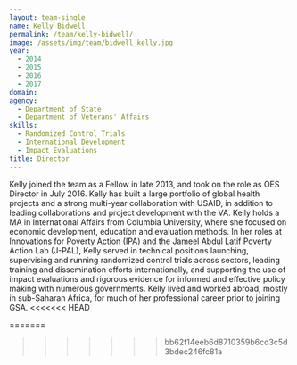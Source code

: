 ```yaml
---
layout: team-single
name: Kelly Bidwell
permalink: /team/kelly-bidwell/
image: /assets/img/team/bidwell_kelly.jpg
year:
  - 2014
  - 2015
  - 2016
  - 2017
domain:
agency:
  - Department of State
  - Department of Veterans' Affairs
skills:
  - Randomized Control Trials
  - International Development
  - Impact Evaluations
title: Director
---
```


Kelly joined the team as a Fellow in late 2013, and took on the role as OES Director in July 2016. Kelly has built a large portfolio of global health projects and a strong multi-year collaboration with USAID, in addition to leading collaborations and project development with the VA. Kelly holds a MA in International Affairs from Columbia University, where she focused on economic development, education and evaluation methods. In her roles at Innovations for Poverty Action (IPA) and the Jameel Abdul Latif Poverty Action Lab (J-PAL), Kelly served in technical positions launching, supervising and running randomized control trials across sectors, leading training and dissemination efforts internationally, and supporting the use of impact evaluations and rigorous evidence for informed and effective policy making with numerous governments. Kelly lived and worked abroad, mostly in sub-Saharan Africa, for much of her professional career prior to joining GSA.
<<<<<<< HEAD

=======
>>>>>>> bb62f14eeb6d8710359b6cd3c5d3bdec246fc81a
